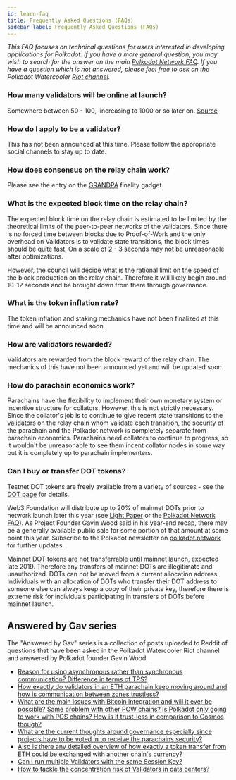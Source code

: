 ```yaml
---
id: learn-faq
title: Frequently Asked Questions (FAQs)
sidebar_label: Frequently Asked Questions (FAQs)
---
```


*This FAQ focuses on technical questions for users interested in developing applications for Polkadot. If you have a more general question, you may wish to search for the answer on the main [Polkadot Network FAQ](https://polkadot.network/faq). If you have a question which is not answered, please feel free to ask on the Polkadot Watercooler [Riot channel](https://riot.im/app/#/room/#polkadot-watercooler:matrix.org).*

### How many validators will be online at launch?

Somewhere between 50 - 100, Iincreasing to 1000 or so later on. [Source](https://youtu.be/IRc5Jma_eH8?t=1630)

### How do I apply to be a validator?

This has not been announced at this time. Please follow the appropriate social channels to stay up to date.

### How does consensus on the relay chain work?

Please see the entry on the [GRANDPA](learn-consensus#grandpa-finality-gadget) finality gadget.

### What is the expected block time on the relay chain?

The expected block time on the relay chain is estimated to be limited by the theoretical limits of the peer-to-peer networks of the validators. Since there is no forced time between blocks due to Proof-of-Work and the only overhead on Validators is to validate state transitions, the block times should be quite fast. On a scale of 2 - 3 seconds may not be unreasonable after optimizations.

However, the council will decide what is the rational limit on the speed of the block production on the relay chain. Therefore it will likely begin around 10-12 seconds and be brought down from there through governance.

### What is the token inflation rate?

The token inflation and staking mechanics have not been finalized at this time and will be announced soon.

### How are validators rewarded?

Validators are rewarded from the block reward of the relay chain. The mechanics of this have not been announced yet and will be updated soon.

### How do parachain economics work?

Parachains have the flexibility to implement their own monetary system or incentive structure for collators. However, this is not strictly necessary. Since the collator's job is to continue to give recent state transitions to the validators on the relay chain whom validate each transition, the security of the parachain and the Polkadot network is completely separate from parachain economics. Parachains need collators to continue to progress, so it wouldn't be unreasonable to see them incent collator nodes in some way but it is completely up to parachain implementers.

### Can I buy or transfer DOT tokens?

Testnet DOT tokens are freely available from a variety of sources - see the [DOT page](learn-DOT) for details.

Web3 Foundation will distribute up to 20% of mainnet DOTs prior to network launch later this year (see [Light Paper](https://polkadot.network/Polkadot-lightpaper.pdf) or the [Polkadot Network FAQ](https://polkadot.network/faq/)). As Project Founder Gavin Wood said in his year-end recap, there may be a generally available public sale for some portion of that amount at some point this year. Subscribe to the Polkadot newsletter on [polkadot.network](https://polkadot.network/) for further updates.

Mainnet DOT tokens are not transferrable until mainnet launch, expected late 2019. Therefore any transfers of mainnet DOTs are illegitimate and unauthorized. DOTs can not be moved from a current allocation address. Individuals with an allocation of DOTs who transfer their DOT address to someone else can always keep a copy of their private key, therefore there is extreme risk for individuals participating in transfers of DOTs before mainnet launch.

## Answered by Gav series

The "Answered by Gav" series is a collection of posts uploaded to Reddit of questions that have been asked in the Polkadot Watercooler Riot channel and answered by Polkadot founder Gavin Wood.

- [Reason for using asynchronous rather than synchronous communication? Difference in terms of TPS?](https://www.reddit.com/r/dot/comments/b87d96/answered_by_gav_reason_for_using_asynchronous/)
- [How exactly do validators in an ETH parachain keep moving around and how is communication between zones trustless?](https://www.reddit.com/r/dot/comments/b87awr/answered_by_gav_how_exactly_do_validators_in_an/)
- [What are the main issues with Bitcoin integration and will it ever be possible? Same problem with other POW chains? Is Polkadot only going to work with POS chains? How is it trust-less in comparison to Cosmos though?](https://www.reddit.com/r/dot/comments/b87bua/answered_by_gav_what_are_the_main_issues_with/)
- [What are the current thoughts around governance especially since projects have to be voted in to receive the parachains security?](https://www.reddit.com/r/dot/comments/b87cjz/answered_by_gav_what_are_the_current_thoughts/)
- [Also is there any detailed overview of how exactly a token transfer from ETH could be exchanged with another chain's currency?](https://www.reddit.com/r/dot/comments/b87ds8/answered_by_gav_also_is_there_any_detailed/)
- [Can I run multiple Validators with the same Session Key?](https://www.reddit.com/r/dot/comments/bcqrx9/answered_by_gav_can_i_run_multiple_validators/)
- [How to tackle the concentration risk of Validators in data centers?](https://www.reddit.com/r/dot/comments/bcqwit/answered_by_gav_how_to_tackle_the_concentration/)